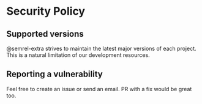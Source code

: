 # Security Policy

## Supported versions
@semrel-extra strives to maintain the latest major versions of each project.
This is a natural limitation of our development resources.

## Reporting a vulnerability

Feel free to create an issue or send an email. PR with a fix would be great too.
